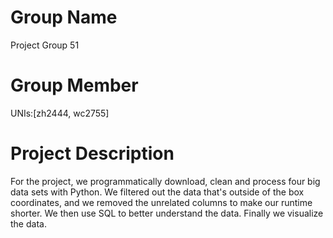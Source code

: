 # Group Name
Project Group 51

# Group Member
UNIs:[zh2444, wc2755]

# Project Description
For the project, we programmatically download, clean and process four big data sets with Python. We filtered out the data that's outside of the box coordinates, and we removed the unrelated columns to make our runtime shorter. We then use SQL to better understand the data. Finally we visualize the data.